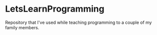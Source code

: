 # LetsLearnProgramming
Repository that I've used while teaching programming to a couple of my family members.
